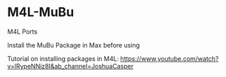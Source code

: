 # M4L-MuBu
M4L Ports

Install the MuBu Package in Max before using

Tutorial on installing packages in M4L: 
https://www.youtube.com/watch?v=lRypeNNiz8I&ab_channel=JoshuaCasper
